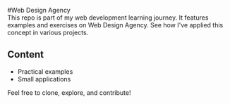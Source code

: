#Web Design Agency  
This repo is part of my web development learning journey. It features examples and exercises on Web Design Agency.   See how I've applied this concept in various projects.  
## Content 
- Practical examples
- Small applications

Feel free to clone, explore, and contribute!

